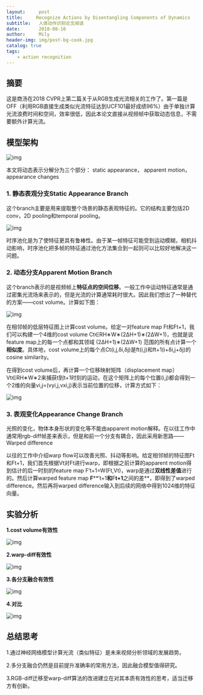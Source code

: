 ```yaml
---
layout:     post
title:     Recognize Actions by Disentangling Components of Dynamics
subtitle:   人体动作识别论文阅读
date:       2018-08-10
author:     Mily
header-img: img/post-bg-cook.jpg
catalog: true
tags:
    - action recognition
---
```


## **摘要**

这是商汤在2018 CVPR上第二篇关于从RGB生成光流相关的工作了。第一篇是OFF（利用RGB直接生成类似光流特征达到UCF101最好成绩96%）由于单独计算光流浪费时间和空间，效率很低，因此本论文直接从视频帧中获取动态信息，不需要额外计算光流。

## **模型架构**

![img](https://note.youdao.com/yws/public/resource/e3af9acf6cd1dd13af1040c94c3a1971/xmlnote/139ECE6322CB4DAE9A05A0876B4F7BFC/15019)

本文将动态表示分解分为三个部分： static appearance， apparent motion，appearance changes

### **1. 静态表观分支Static Appearance Branch**

这个branch主要是用来提取整个场景的静态表观特征的。它的结构主要包括2D conv，2D pooling和temporal pooling。 

![img](https://note.youdao.com/ynoteshare1/images/replace-img.png)

时序池化是为了使特征更具有鲁棒性。由于某一帧特征可能受到运动模糊，相机抖动影响，时序池化把多帧的特征通过池化方法集合到一起则可以比较好地解决这一问题。

### **2. 动态分支Apparent Motion Branch**

这个branch表示的是视频帧上**特征点的空间位移**。一般工作中运动特征通常是通过密集光流场来表示的，但是光流的计算通常耗时很大。因此我们想出了一种替代的方案——cost volume。计算如下图：



![img](https://note.youdao.com/ynoteshare1/images/replace-img.png)

在相邻帧的低层特征图上计算cost volume。给定一对feature map Ft和Ft+1，我们可以构建一个4维的cost volume Ct∈RH∗W∗(2ΔH+1)∗(2ΔW+1)，也就是说feature map上的每一个点都和其领域 (2ΔH+1)∗(2ΔW+1) 范围的所有点计算一个**相似度**。具体地，cost volume上的每个点Ct(i,j,δi,δj)是ft(i,j)和ft+1(i+δi,j+δj)的cosine similarity。

在得到cost volume后，再计算一个位移映射矩阵（displacement map）Vt∈RH∗W∗2来捕获t到t+1时刻的运动，在这个矩阵上的每个位置(i,j)都会得到一个2维的向量vi,j=(vyi,j,vxi,j)表示当前位置的位移，计算方式如下： 

![img](https://note.youdao.com/ynoteshare1/images/replace-img.png)

### **3. 表观变化Appearance Change Branch**

光照的变化，物体本身形状的变化等不能由apparent motion解释。在以往工作中通常用rgb-diff帧差来表示，但是和前一个分支有耦合，因此采用新思路——Warped difference

以往的工作中介绍warp flow可以改善光照、抖动等影响。给定相邻帧的特征图Ft和Ft+1，我们首先根据Vt对Ft进行warp，即根据之前计算的apparent motion得到估计的后一时刻的feature map F′t+1=W(Ft,Vt)，warp是通过**双线性差值**进行的。然后计算warped feature map **F****′t+1****和****F****t+1****之间的差**，即得到了warped difference。然后再将warped difference输入到后续的网络中得到1024维的特征向量。

## **实验分析**

**1.cost volume有效性**

![img](https://note.youdao.com/ynoteshare1/images/replace-img.png)

**2.warp-diff有效性**

![img](https://note.youdao.com/ynoteshare1/images/replace-img.png)

**3.各分支融合有效性**

![img](https://note.youdao.com/ynoteshare1/images/replace-img.png)

**4.对比**

![img](https://note.youdao.com/ynoteshare1/images/replace-img.png)



## **总结思考**

1.通过神经网络模型计算光流（类似特征）是未来视频分析领域的发展趋势。

2.多分支融合仍然是目前提升准确率的常用方法，因此融合模型值得研究。

3.RGB-diff迁移至warp-diff算法的改进建立在对其本质有效性的思考，适当迁移方有创新。